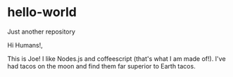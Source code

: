 # hello-world
Just another repository

Hi Humans!,

This is Joe! I like Nodes.js and coffeescript (that's what I am made of!).
I've had tacos on the moon and find them far superior to Earth tacos.
